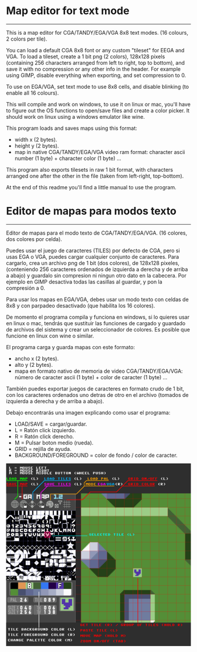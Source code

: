 # Map editor for text mode
----------------------------------------------------------------------------

This is a map editor for CGA/TANDY/EGA/VGA 8x8 text modes. (16 colours, 2 colors per tile).

You can load a default CGA 8x8 font or any custom "tileset" for EEGA and VGA. To load a tileset, create a 1 bit png (2 colors), 128x128 pixels (containing 256 characters arranged from left to right, top to bottom), and save it with no compression or any other info in the header. For example using GIMP, disable everything when exporting, and set compression to 0.

To use on EGA/VGA, set text mode to use 8x8 cells, and disable blinking (to enable all 16 colours).

This will compile and work on windows, to use it on linux or mac, you'll have to figure out the OS functions to open/save files and create a color picker.
It should work on linux using a windows emulator like wine.

This program loads and saves maps using this format:
  - width x (2 bytes).
  - height y (2 bytes).
  - map in native CGA/TANDY/EGA/VGA video ram format: character ascii number (1 byte) + character color (1 byte) ...

This program also exports tilesets in raw 1 bit format, with characters arranged one after the other in the file (taken from left-right, top-bottom).

At the end of this readme you'll find a little manual to use the program.

# Editor de mapas para modos texto
----------------------------------------------------------------------------

Editor de mapas para el modo texto de CGA/TANDY/EGA/VGA. (16 colores, dos colores por celda).

Puedes usar el juego de caracteres (TILES) por defecto de CGA, pero si usas EGA o VGA, puedes cargar cualquier conjunto de caracteres. 
Para cargarlo, crea un archivo png de 1 bit (dos colores), de 128x128 pixeles, (conteniendo 256 caracteres ordenados de izquierda a derecha y de arriba a abajo) y guardalo sin compresion ni ningun otro dato en la cabecera. Por ejemplo en GIMP desactiva todas las casillas al guardar, y pon la compresión a 0.

Para usar los mapas en EGA/VGA, debes usar un modo texto con celdas de 8x8 y con parpadeo desactivado (que habilita los 16 colores).

De momento el programa compila y funciona en windows, si lo quieres usar en linux o mac, tendrás que sustituir las funciones de cargado y guardado de archivos del sistema y crear un seleccionador de colores. Es posible que funcione en linux con wine o similar. 

El programa carga y guarda mapas con este formato:
  - ancho x (2 bytes).
  - alto y (2 bytes).
  - mapa en formato nativo de memoria de video CGA/TANDY/EGA/VGA: número de caracter ascii (1 byte) + color de caracter (1 byte) ...

También puedes exportar juegos de caracteres en formato crudo de 1 bit, con los caracteres ordenados uno detras de otro en el archivo (tomados de izquierda a derecha y de arriba a abajo).

Debajo encontrarás una imagen explicando como usar el programa:
  - LOAD/SAVE = cargar/guardar.
  - L = Ratón click izquierdo.
  - R = Ratón click derecho.
  - M = Pulsar boton medio (rueda).
  - GRID = rejilla de ayuda.
  - BACKGROUND/FOREGROUND = color de fondo / color de caracter.


<img src="map.png">
